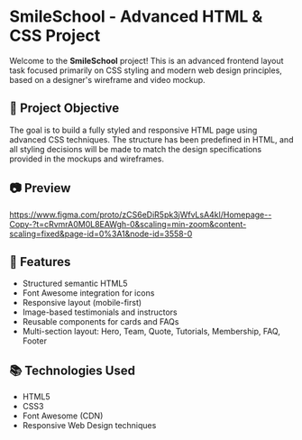 # SmileSchool - Advanced HTML & CSS Project

Welcome to the **SmileSchool** project! This is an advanced frontend layout task focused primarily on CSS styling and modern web design principles, based on a designer's wireframe and video mockup.

## 📌 Project Objective

The goal is to build a fully styled and responsive HTML page using advanced CSS techniques. The structure has been predefined in HTML, and all styling decisions will be made to match the design specifications provided in the mockups and wireframes.

## 📷 Preview

https://www.figma.com/proto/zCS6eDiR5pk3jWfvLsA4kl/Homepage--Copy-?t=cRvmrA0M0L8EAWgh-0&scaling=min-zoom&content-scaling=fixed&page-id=0%3A1&node-id=3558-0


## 🔧 Features

- Structured semantic HTML5
- Font Awesome integration for icons
- Responsive layout (mobile-first)
- Image-based testimonials and instructors
- Reusable components for cards and FAQs
- Multi-section layout: Hero, Team, Quote, Tutorials, Membership, FAQ, Footer

## 📚 Technologies Used

- HTML5
- CSS3
- Font Awesome (CDN)
- Responsive Web Design techniques
